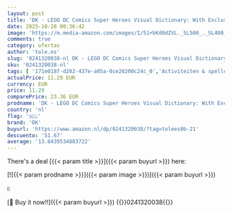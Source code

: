 ```yaml
---
layout: post
title: 'DK - LEGO DC Comics Super Heroes Visual Dictionary: With Exclusive Yellow Lantern Batman Minifigure'
date: 2025-10-28 00:36:42
image: 'https://m.media-amazon.com/images/I/51+bKd0dZVL._SL500_._SL400_.jpg'
comments: true
category: ofertas
author: 'tole.es'
slug: '0241320038-nl DK - LEGO DC Comics Super Heroes Visual Dictionary: With...'
sku: '0241320038-nl'
tags: [ '171e018f-d202-437e-a05a-0ce26200c24c_0','Activiteiten & spelletjes voor kinderen','Arborist Merchandising Root','Boeken','Engelstalige boeken','Featured Categories','Graphic novels superhelden','Humor voor kinderen','Kinderboeken','Kunst & muziek voor kinderen','Naslagwerken voor kinderen','Onderwijs & referentie voor kinderen','Self Service','Special Features Stores','Stripboeken & graphic novels','Stripboeken voor kinderen','Stripboeken, manga & graphic novels','Woordenboeken voor kinderen','dk','🇳🇱', ]
actualPrice: 11.29 EUR
currency: EUR
price: 11.29
comparePrice: 23.36 EUR
prodname: 'DK - LEGO DC Comics Super Heroes Visual Dictionary: With Exclusive Yellow Lantern Batman Minifigure'
country: 'nl'
flag: '🇳🇱'
brand: 'DK'
buyurl: 'https://www.amazon.nl/dp/0241320038/?tag=tolees0b-21'
descuento: '51.67'
average: '13.8439534883722'
---
```


There's a deal [{{< param title >}}]({{< param buyurl >}})  here:

[![{{< param prodname >}}]({{< param image >}})]({{< param buyurl >}})

ℹ️:


[🛒 Buy it now!!]({{< param buyurl >}})
{{<world>}}0241320038{{</world>}}
